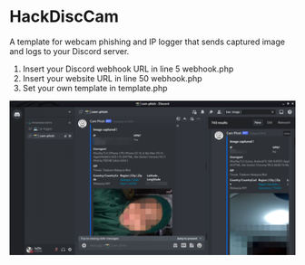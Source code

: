 # HackDiscCam
A template for webcam phishing and IP logger that sends captured image and logs to your Discord server.

1. Insert your Discord webhook URL in line 5 webhook.php
2. Insert your website URL in line 50 webhook.php
3. Set your own template in template.php

![Screenshot](images/screenshot.jpg)


